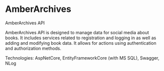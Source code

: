 # AmberArchives
AmberArchives API

AmberArchives API is designed to manage data for social media about books. It includes services related to registration and logging in as well as adding and modifying book data. It allows for actions using authentication and authorization methods. 

Technologies:
AspNetCore,
EntityFrameworkCore (with MS SQL),
Swagger,
NLog
